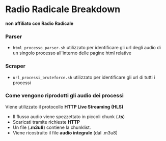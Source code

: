 # Radio Radicale Breakdown

**non affiliato con Radio Radicale**


### Parser

- ```html_processo_parser.sh``` utilizzato per identificare gli url degli audio di un singolo processo all'interno 
delle pagine html relative

### Scraper 

- ```url_processi_bruteforce.sh``` utilizzato per identificare gli url di tutti i processi

### Come vengono riprodotti gli audio dei processi

Viene utilizzato il protocollo **HTTP Live Streaming (HLS)**  
- Il flusso audio viene spezzettato in piccoli chunk (**.ts**) 
- Scaricati tramite richieste **HTTP** 
- Un file (**.m3u8**) contiene la chunklist.
- Viene ricostruito il file **audio integrale** (dal .m3u8)